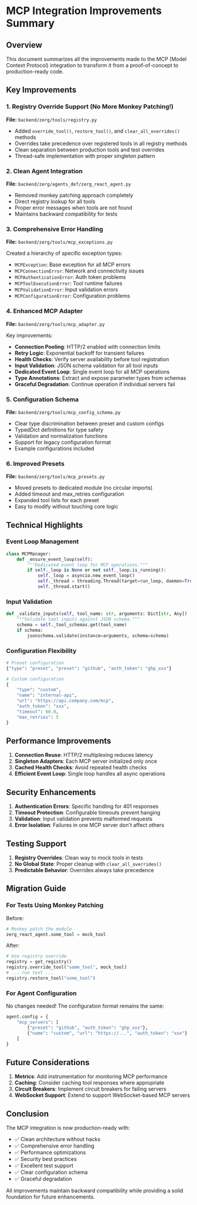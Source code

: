 # MCP Integration Improvements Summary

## Overview
This document summarizes all the improvements made to the MCP (Model Context Protocol) integration to transform it from a proof-of-concept to production-ready code.

## Key Improvements

### 1. Registry Override Support (No More Monkey Patching!)
**File:** `backend/zerg/tools/registry.py`

- Added `override_tool()`, `restore_tool()`, and `clear_all_overrides()` methods
- Overrides take precedence over registered tools in all registry methods
- Clean separation between production tools and test overrides
- Thread-safe implementation with proper singleton pattern

### 2. Clean Agent Integration
**File:** `backend/zerg/agents_def/zerg_react_agent.py`

- Removed monkey patching approach completely
- Direct registry lookup for all tools
- Proper error messages when tools are not found
- Maintains backward compatibility for tests

### 3. Comprehensive Error Handling
**File:** `backend/zerg/tools/mcp_exceptions.py`

Created a hierarchy of specific exception types:
- `MCPException`: Base exception for all MCP errors
- `MCPConnectionError`: Network and connectivity issues
- `MCPAuthenticationError`: Auth token problems
- `MCPToolExecutionError`: Tool runtime failures
- `MCPValidationError`: Input validation errors
- `MCPConfigurationError`: Configuration problems

### 4. Enhanced MCP Adapter
**File:** `backend/zerg/tools/mcp_adapter.py`

Key improvements:
- **Connection Pooling**: HTTP/2 enabled with connection limits
- **Retry Logic**: Exponential backoff for transient failures
- **Health Checks**: Verify server availability before tool registration
- **Input Validation**: JSON schema validation for all tool inputs
- **Dedicated Event Loop**: Single event loop for all MCP operations
- **Type Annotations**: Extract and expose parameter types from schemas
- **Graceful Degradation**: Continue operation if individual servers fail

### 5. Configuration Schema
**File:** `backend/zerg/tools/mcp_config_schema.py`

- Clear type discrimination between preset and custom configs
- TypedDict definitions for type safety
- Validation and normalization functions
- Support for legacy configuration format
- Example configurations included

### 6. Improved Presets
**File:** `backend/zerg/tools/mcp_presets.py`

- Moved presets to dedicated module (no circular imports)
- Added timeout and max_retries configuration
- Expanded tool lists for each preset
- Easy to modify without touching core logic

## Technical Highlights

### Event Loop Management
```python
class MCPManager:
    def _ensure_event_loop(self):
        """Dedicated event loop for MCP operations."""
        if self._loop is None or not self._loop.is_running():
            self._loop = asyncio.new_event_loop()
            self._thread = threading.Thread(target=run_loop, daemon=True)
            self._thread.start()
```

### Input Validation
```python
def _validate_inputs(self, tool_name: str, arguments: Dict[str, Any]) -> None:
    """Validate tool inputs against JSON schema."""
    schema = self._tool_schemas.get(tool_name)
    if schema:
        jsonschema.validate(instance=arguments, schema=schema)
```

### Configuration Flexibility
```python
# Preset configuration
{"type": "preset", "preset": "github", "auth_token": "ghp_xxx"}

# Custom configuration
{
    "type": "custom",
    "name": "internal-api",
    "url": "https://api.company.com/mcp",
    "auth_token": "xxx",
    "timeout": 60.0,
    "max_retries": 5
}
```

## Performance Improvements

1. **Connection Reuse**: HTTP/2 multiplexing reduces latency
2. **Singleton Adapters**: Each MCP server initialized only once
3. **Cached Health Checks**: Avoid repeated health checks
4. **Efficient Event Loop**: Single loop handles all async operations

## Security Enhancements

1. **Authentication Errors**: Specific handling for 401 responses
2. **Timeout Protection**: Configurable timeouts prevent hanging
3. **Validation**: Input validation prevents malformed requests
4. **Error Isolation**: Failures in one MCP server don't affect others

## Testing Support

1. **Registry Overrides**: Clean way to mock tools in tests
2. **No Global State**: Proper cleanup with `clear_all_overrides()`
3. **Predictable Behavior**: Overrides always take precedence

## Migration Guide

### For Tests Using Monkey Patching
Before:
```python
# Monkey patch the module
zerg_react_agent.some_tool = mock_tool
```

After:
```python
# Use registry override
registry = get_registry()
registry.override_tool("some_tool", mock_tool)
# ... run test ...
registry.restore_tool("some_tool")
```

### For Agent Configuration
No changes needed! The configuration format remains the same:
```python
agent.config = {
    "mcp_servers": [
        {"preset": "github", "auth_token": "ghp_xxx"},
        {"name": "custom", "url": "https://...", "auth_token": "xxx"}
    ]
}
```

## Future Considerations

1. **Metrics**: Add instrumentation for monitoring MCP performance
2. **Caching**: Consider caching tool responses where appropriate
3. **Circuit Breakers**: Implement circuit breakers for failing servers
4. **WebSocket Support**: Extend to support WebSocket-based MCP servers

## Conclusion

The MCP integration is now production-ready with:
- ✅ Clean architecture without hacks
- ✅ Comprehensive error handling
- ✅ Performance optimizations
- ✅ Security best practices
- ✅ Excellent test support
- ✅ Clear configuration schema
- ✅ Graceful degradation

All improvements maintain backward compatibility while providing a solid foundation for future enhancements.
